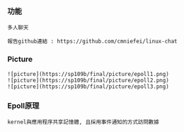 ### 功能

```
多人聊天

報告github連結 : https://github.com/cmniefei/linux-chat
```

### Picture

```
![picture](https://sp109b/final/picture/epoll1.png)
![picture](https://sp109b/final/picture/epoll2.png)
![picture](https://sp109b/final/picture/epoll3.png)
```

### Epoll原理

```
kernel與應用程序共享記憶體, 且採用事件通知的方式訪問數據
```